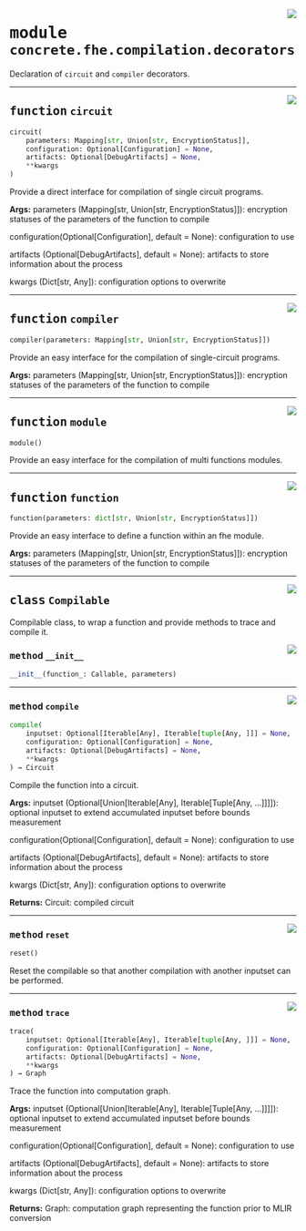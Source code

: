 <!-- markdownlint-disable -->

<a href="../../frontends/concrete-python/concrete/fhe/compilation/decorators.py#L0"><img align="right" style="float:right;" src="https://img.shields.io/badge/-source-cccccc?style=flat-square"></a>

# <kbd>module</kbd> `concrete.fhe.compilation.decorators`
Declaration of `circuit` and `compiler` decorators. 


---

<a href="../../frontends/concrete-python/concrete/fhe/compilation/decorators.py#L23"><img align="right" style="float:right;" src="https://img.shields.io/badge/-source-cccccc?style=flat-square"></a>

## <kbd>function</kbd> `circuit`

```python
circuit(
    parameters: Mapping[str, Union[str, EncryptionStatus]],
    configuration: Optional[Configuration] = None,
    artifacts: Optional[DebugArtifacts] = None,
    **kwargs
)
```

Provide a direct interface for compilation of single circuit programs. 



**Args:**
  parameters (Mapping[str, Union[str, EncryptionStatus]]):  encryption statuses of the parameters of the function to compile 

 configuration(Optional[Configuration], default = None):  configuration to use 

 artifacts (Optional[DebugArtifacts], default = None):  artifacts to store information about the process 

 kwargs (Dict[str, Any]):  configuration options to overwrite 


---

<a href="../../frontends/concrete-python/concrete/fhe/compilation/decorators.py#L169"><img align="right" style="float:right;" src="https://img.shields.io/badge/-source-cccccc?style=flat-square"></a>

## <kbd>function</kbd> `compiler`

```python
compiler(parameters: Mapping[str, Union[str, EncryptionStatus]])
```

Provide an easy interface for the compilation of single-circuit programs. 



**Args:**
  parameters (Mapping[str, Union[str, EncryptionStatus]]):  encryption statuses of the parameters of the function to compile 


---

<a href="../../frontends/concrete-python/concrete/fhe/compilation/decorators.py#L184"><img align="right" style="float:right;" src="https://img.shields.io/badge/-source-cccccc?style=flat-square"></a>

## <kbd>function</kbd> `module`

```python
module()
```

Provide an easy interface for the compilation of multi functions modules. 


---

<a href="../../frontends/concrete-python/concrete/fhe/compilation/decorators.py#L201"><img align="right" style="float:right;" src="https://img.shields.io/badge/-source-cccccc?style=flat-square"></a>

## <kbd>function</kbd> `function`

```python
function(parameters: dict[str, Union[str, EncryptionStatus]])
```

Provide an easy interface to define a function within an fhe module. 



**Args:**
  parameters (Mapping[str, Union[str, EncryptionStatus]]):  encryption statuses of the parameters of the function to compile 


---

<a href="../../frontends/concrete-python/concrete/fhe/compilation/decorators.py#L83"><img align="right" style="float:right;" src="https://img.shields.io/badge/-source-cccccc?style=flat-square"></a>

## <kbd>class</kbd> `Compilable`
Compilable class, to wrap a function and provide methods to trace and compile it. 

<a href="../../frontends/concrete-python/concrete/fhe/compilation/decorators.py#L91"><img align="right" style="float:right;" src="https://img.shields.io/badge/-source-cccccc?style=flat-square"></a>

### <kbd>method</kbd> `__init__`

```python
__init__(function_: Callable, parameters)
```








---

<a href="../../frontends/concrete-python/concrete/fhe/compilation/decorators.py#L129"><img align="right" style="float:right;" src="https://img.shields.io/badge/-source-cccccc?style=flat-square"></a>

### <kbd>method</kbd> `compile`

```python
compile(
    inputset: Optional[Iterable[Any], Iterable[tuple[Any, ]]] = None,
    configuration: Optional[Configuration] = None,
    artifacts: Optional[DebugArtifacts] = None,
    **kwargs
) → Circuit
```

Compile the function into a circuit. 



**Args:**
  inputset (Optional[Union[Iterable[Any], Iterable[Tuple[Any, ...]]]]):  optional inputset to extend accumulated inputset before bounds measurement 

 configuration(Optional[Configuration], default = None):  configuration to use 

 artifacts (Optional[DebugArtifacts], default = None):  artifacts to store information about the process 

 kwargs (Dict[str, Any]):  configuration options to overwrite 



**Returns:**
  Circuit:  compiled circuit 

---

<a href="../../frontends/concrete-python/concrete/fhe/compilation/decorators.py#L161"><img align="right" style="float:right;" src="https://img.shields.io/badge/-source-cccccc?style=flat-square"></a>

### <kbd>method</kbd> `reset`

```python
reset()
```

Reset the compilable so that another compilation with another inputset can be performed. 

---

<a href="../../frontends/concrete-python/concrete/fhe/compilation/decorators.py#L99"><img align="right" style="float:right;" src="https://img.shields.io/badge/-source-cccccc?style=flat-square"></a>

### <kbd>method</kbd> `trace`

```python
trace(
    inputset: Optional[Iterable[Any], Iterable[tuple[Any, ]]] = None,
    configuration: Optional[Configuration] = None,
    artifacts: Optional[DebugArtifacts] = None,
    **kwargs
) → Graph
```

Trace the function into computation graph. 



**Args:**
  inputset (Optional[Union[Iterable[Any], Iterable[Tuple[Any, ...]]]]):  optional inputset to extend accumulated inputset before bounds measurement 

 configuration(Optional[Configuration], default = None):  configuration to use 

 artifacts (Optional[DebugArtifacts], default = None):  artifacts to store information about the process 

 kwargs (Dict[str, Any]):  configuration options to overwrite 



**Returns:**
  Graph:  computation graph representing the function prior to MLIR conversion 


